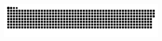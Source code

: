 ![](https://raw.githubusercontent.com/ityard/ityard/output/github-contribution-grid-snake-dark.svg)
